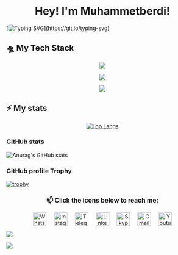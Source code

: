 <h1 align="center">Hey! I'm Muhammetberdi!</h1>

<!-- ![](https://github.com/BEPb/BEPb/blob/main/assets/Bottom_up.svg) -->

[![Typing SVG](https://readme-typing-svg.herokuapp.com?color=%2336BCF7&center=true&size=30&duration=2000&pause=1000&random=true&vCenter=true&width=900&lines=Electronics+and+IoT+Engineer;Good+coder;Future+GDG+Expert;Fullstack+developer;Creative+problem+solver;Reliable+project+manager;Loved+mentor;Perfect+teamlead;)](https://git.io/typing-svg)

## 🛸 My Tech Stack

<p align="center">
    <a href="#">
        <img src="https://skillicons.dev/icons?i=golang,python,nodejs,react,arduino&theme=dark" />
    </a>
</p>
<p align="center">
    <a href="#">
        <img src="https://skillicons.dev/icons?i=prometheus,grafana,terraform,ansible,docker,kubernetes&theme=dark" />
    </a>
</p>
<p align="center">
    <a href="#">
        <img src="https://skillicons.dev/icons?i=git,figma,bash,postgres,rabbitmq,kafka,azure&theme=dark" />
    </a>
</p>

## ⚡ My stats

<p align="center">
    <a href="#">
        <!-- <img src="https://github-readme-stats.vercel.app/api?username=mikebionic&theme=onedark&show_icons=true&custom_title=Stats&count_private=true&hide_border=true&hide=issues&line_height=24&bg_color=0d1117" alt="Github stats" /> -->
        <img src="https://github-readme-stats.vercel.app/api/top-langs/?username=mikebionic&layout=compact&theme=onedark&hide_progress=false&show_icons=true&count_private=true&hide_border=true&hide=javascript,css,html,php,blade,ruby,less,ejs&bg_color=0d1117" alt="Top Langs" />
    </a>

</p>

### GitHub stats

![Anurag's GitHub stats](https://github-readme-stats-git-masterrstaa-rickstaa.vercel.app/api?username=mikebionic&show_icons=true&icon_color=238636&border_color=238636&bg_color=0d1117&title_color=c9d1d9&text_color=c9d1d9&count_private=true&include_all_commits=true)

### GitHub profile Trophy

[![trophy](https://github-profile-trophy.vercel.app/?username=mikebionic&theme=onestar&margin-w=10&no-bg=true&no-frame=true)](https://github.com/ryo-ma/github-profile-trophy)

<h3 align="center">📫 Click the icons below to reach me:</h3>
<p align="center">
<a style="margin:8px" href="https://wa.me/+99361509038" target="blank"><img align="center" src="https://cdn-icons-png.freepik.com/256/733/733585.png?semt=ais_hybrid" alt="Whatsapp" height="35" width="35" /></a>
<a style="margin:8px" href="https://instagram.com/me.create" target="blank"><img align="center" src="https://upload.wikimedia.org/wikipedia/commons/e/e7/Instagram_logo_2016.svg" alt="Instagram" height="35" width="35" /></a>
<a style="margin:8px" href="https://t.me/mecreate" target="blank"><img align="center" src="https://upload.wikimedia.org/wikipedia/commons/8/83/Telegram_2019_Logo.svg" alt="Telegram" height="35" width="35" /></a>
<a style="margin:8px" href="https://www.linkedin.com/in/muhammed-jepbarov/" target="blank"><img align="center" src="https://cdn-icons-png.freepik.com/256/16021/16021276.png?ga=GA1.1.924385862.1728385570&semt=ais_hybrid" alt="Linkedin" height="35" width="35" /></a>
<a style="margin:8px" href="https://join.skype.com/invite/ntgI8ZCOEpC7" target="blank"><img align="center" src="https://cdn-icons-png.freepik.com/256/16021/16021324.png?ga=GA1.1.924385862.1728385570&semt=ais_hybrid" alt="Skype" height="35" width="35" /></a>
<a style="margin:8px" href="mailto:muhammedjepbarov@gmail.com" target="blank"><img align="center" src="https://cdn-icons-png.freepik.com/256/5968/5968534.png?ga=GA1.1.924385862.1728385570&semt=ais_hybrid" alt="Gmail" height="35" width="35" /></a>
<a style="margin:8px" href="https://www.youtube.com/@inneovation" target="blank"><img align="center" src="https://cdn-icons-png.freepik.com/256/16033/16033438.png?ga=GA1.1.924385862.1728385570&semt=ais_hybrid" alt="Youtube" height="35" width="35" /></a>

</p>

<!-- ![](https://komarev.com/ghpvc/?username=your-mikebionic&color=2336BC) -->

[![](https://visitcount.itsvg.in/api?id=mikebionic&label=Profile%20Views&pretty=false)](https://visitcount.itsvg.in)

![](https://github.com/BEPb/BEPb/blob/main/assets/Bottom_down.svg)
